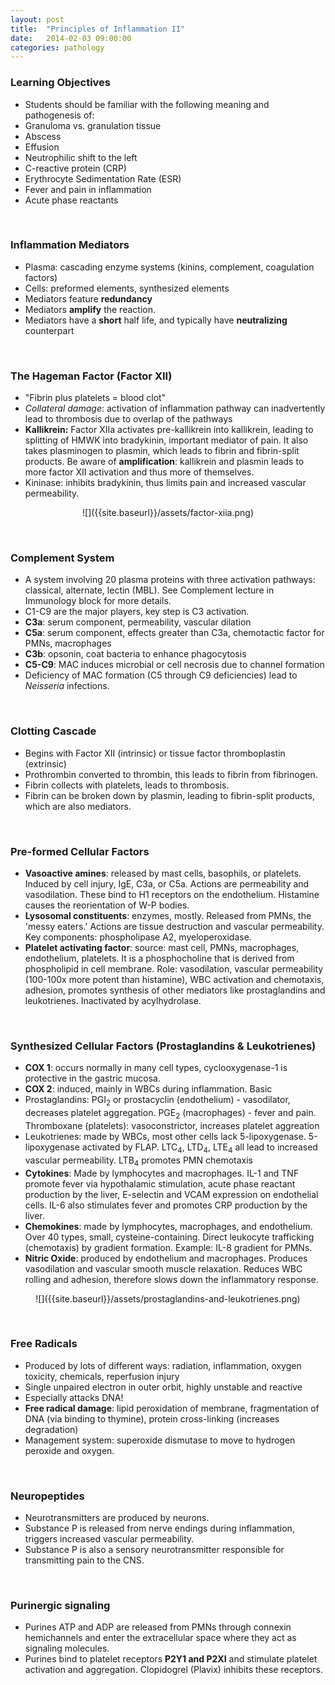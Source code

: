 ```yaml
---
layout: post
title:  "Principles of Inflammation II"
date:   2014-02-03 09:00:00
categories: pathology
---
```


### Learning Objectives
- Students should be familiar with the following meaning and pathogenesis of:
- Granuloma vs. granulation tissue
- Abscess
- Effusion
- Neutrophilic shift to the left
- C-reactive protein (CRP)
- Erythrocyte Sedimentation Rate (ESR)
- Fever and pain in inflammation
- Acute phase reactants

<span><br></span>

### Inflammation Mediators
- Plasma: cascading enzyme systems (kinins, complement, coagulation factors)
- Cells: preformed elements, synthesized elements
- Mediators feature **redundancy**
- Mediators **amplify** the reaction. 
- Mediators have a **short** half life, and typically have **neutralizing** counterpart

<span><br></span>

### The Hageman Factor (Factor XII)
- "Fibrin plus platelets = blood clot"
- *Collateral damage*: activation of inflammation pathway can inadvertently lead to thrombosis due to overlap of the pathways
- **Kallikrein:** Factor XIIa activates pre-kallikrein into kallikrein, leading to splitting of HMWK into bradykinin, important mediator of pain. It also takes plasminogen to plasmin, which leads to fibrin and fibrin-split products. Be aware of **amplification**: kallikrein and plasmin leads to more factor XII activation and thus more of themselves.
- Kininase: inhibits bradykinin, thus limits pain and increased vascular permeability.

<div style="text-align:center;" markdown="1">
	![]({{site.baseurl}}/assets/factor-xiia.png)
</div>


<span><br></span>

### Complement System
- A system involving 20 plasma proteins with three activation pathways: classical, alternate, lectin (MBL). See Complement lecture in Immunology block for more details.
- C1-C9 are the major players, key step is C3 activation.
- **C3a**: serum component, permeability, vascular dilation
- **C5a**: serum component, effects greater than C3a, chemotactic factor for PMNs, macrophages
- **C3b**: opsonin, coat bacteria to enhance phagocytosis
- **C5-C9**: MAC induces microbial or cell necrosis due to channel formation
- Deficiency of MAC formation (C5 through C9 deficiencies) lead to *Neisseria* infections.

<span><br></span>

### Clotting Cascade
- Begins with Factor XII (intrinsic) or tissue factor thromboplastin (extrinsic)
- Prothrombin converted to thrombin, this leads to fibrin from fibrinogen.
- Fibrin collects with platelets, leads to thrombosis.
- Fibrin can be broken down by plasmin, leading to fibrin-split products, which are also mediators.

<span><br></span>

### Pre-formed Cellular Factors
- **Vasoactive amines**: released by mast cells, basophils, or platelets. Induced by cell injury, IgE, C3a, or C5a. Actions are permeability and vasodilation. These bind to H1 receptors on the endothelium. Histamine causes the reorientation of W-P bodies.
- **Lysosomal constituents**: enzymes, mostly. Released from PMNs, the 'messy eaters.' Actions are tissue destruction and vascular permeability. Key components: phospholipase A2, myeloperoxidase.
- **Platelet activating factor**: source: mast cell, PMNs, macrophages, endothelium, platelets. It is a phosphocholine that is derived from phospholipid in cell membrane. Role: vasodilation, vascular permeability (100-100x more potent than histamine), WBC activation and chemotaxis, adhesion, promotes synthesis of other mediators like prostaglandins and leukotrienes. Inactivated by acylhydrolase.

<span><br></span>

### Synthesized Cellular Factors (Prostaglandins & Leukotrienes)
- **COX 1**: occurs normally in many cell types, cyclooxygenase-1 is protective in the gastric mucosa.
- **COX 2**: induced, mainly in WBCs during inflammation. Basic 
- Prostaglandins: PGI<sub>2</sub> or prostacyclin (endothelium) - vasodilator, decreases platelet aggregation. PGE<sub>2</sub> (macrophages) -  fever and pain. Thromboxane (platelets): vasoconstrictor, increases platelet aggreation
- Leukotrienes: made by WBCs, most other cells lack 5-lipoxygenase. 5-lipoxygenase activated by FLAP. LTC<sub>4</sub>, LTD<sub>4</sub>, LTE<sub>4</sub> all lead to increased vascular permeability. LTB<sub>4</sub> promotes PMN chemotaxis
- **Cytokines**: Made by lymphocytes and macrophages. IL-1 and TNF promote fever via hypothalamic stimulation, acute phase reactant production by the liver, E-selectin and VCAM expression on endothelial cells. IL-6 also stimulates fever and promotes CRP production by the liver.
- **Chemokines**: made by lymphocytes, macrophages, and endothelium. Over 40 types, small, cysteine-containing. Direct leukocyte trafficking (chemotaxis) by gradient formation. Example: IL-8 gradient for PMNs.
- **Nitric Oxide**: produced by endothelium and macrophages. Produces vasodilation and vascular smooth muscle relaxation. Reduces WBC rolling and adhesion, therefore slows down the inflammatory response.

<div style="text-align:center;" markdown="1">
	![]({{site.baseurl}}/assets/prostaglandins-and-leukotrienes.png)
</div>

<span><br></span>

### Free Radicals
- Produced by lots of different ways: radiation, inflammation, oxygen toxicity, chemicals, reperfusion injury
- Single unpaired electron in outer orbit, highly unstable and reactive
- Especially attacks DNA!
- **Free radical damage**: lipid peroxidation of membrane, fragmentation of DNA (via binding to thymine), protein cross-linking (increases degradation)
- Management system: superoxide dismutase to move to hydrogen peroxide and oxygen.

<span><br></span>

### Neuropeptides
- Neurotransmitters are produced by neurons.
- Substance P is released from nerve endings during inflammation, triggers increased vascular permeability.
- Substance P is also a sensory neurotransmitter responsible for transmitting pain to the CNS.

<span><br></span>

### Purinergic signaling
- Purines ATP and ADP are released from PMNs through connexin hemichannels and enter the extracellular space where they act as signaling molecules.
- Purines bind to platelet receptors **P2Y1 and P2XI** and stimulate platelet activation and aggregation. Clopidogrel (Plavix) inhibits these receptors.

